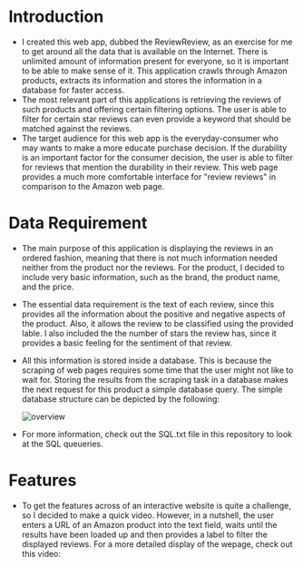 # Introduction
- I created this web app, dubbed the ReviewReview, as an exercise for me to get around all the data that is available on the Internet. There is unlimited amount of information present for everyone, so it is important to be able to make sense of it. This application crawls through Amazon products, extracts its information and stores the information in a database for faster access.
- The most relevant part of this applications is retrieving the reviews of such products and offering certain filtering options. The user is able to filter for certain star reviews can even provide a keyword that should be matched against the reviews.
- The target audience for this web app is the everyday-consumer who may wants to make a more educate purchase decision. If the durability is an important factor for the consumer decision, the user is able to filter for reviews that mention the durability in their review. This web page provides a much more comfortable interface for "review reviews" in comparison to the Amazon web page.

# Data Requirement
- The main purpose of this application is displaying the reviews in an ordered fashion, meaning that there is not much information needed neither from the product nor the reviews. For the product, I decided to include very basic information, such as the brand, the product name, and the price.
- The essential data requirement is the text of each review, since this provides all the information about the positive and negative aspects of the product. Also, it allows the review to be classified using the provided lable. I also included the the number of stars the review has, since it provides a basic feeling for the sentiment of that review.
- All this information is stored inside a database. This is because the scraping of web pages requires some time that the user might not like to wait for. Storing the results from the scraping task in a database makes the next request for this product a simple database query. The simple database structure can be depicted by the following:

  ![overview](https://user-images.githubusercontent.com/127037803/230575355-dab1e8d3-72b3-4e5b-8a2b-daeabf7d05d5.png) 
 - For more information, check out the SQL.txt file in this repository to look at the SQL queueries.
 
 # Features
- To get the features across of an interactive website is quite a challenge, so I decided to make a quick video. However, in a nutshell, the user enters a URL of an Amazon product into the text field, waits until the results have been loaded up and then provides a label to filter the displayed reviews. For a more detailed display of the wepage, check out this video:
